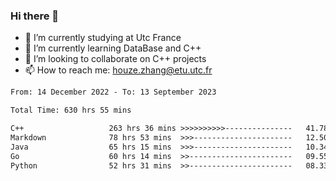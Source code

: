 ### Hi there 👋
- 🔭 I’m currently studying at Utc France
- 🌱 I’m currently learning DataBase and C++
- 👯 I’m looking to collaborate on C++ projects
- 📫 How to reach me: houze.zhang@etu.utc.fr

<!--START_SECTION:waka-->

```txt
From: 14 December 2022 - To: 13 September 2023

Total Time: 630 hrs 55 mins

C++                   263 hrs 36 mins >>>>>>>>>>---------------   41.78 %
Markdown              78 hrs 53 mins  >>>----------------------   12.50 %
Java                  65 hrs 15 mins  >>>----------------------   10.34 %
Go                    60 hrs 14 mins  >>-----------------------   09.55 %
Python                52 hrs 31 mins  >>-----------------------   08.33 %
```

<!--END_SECTION:waka-->
